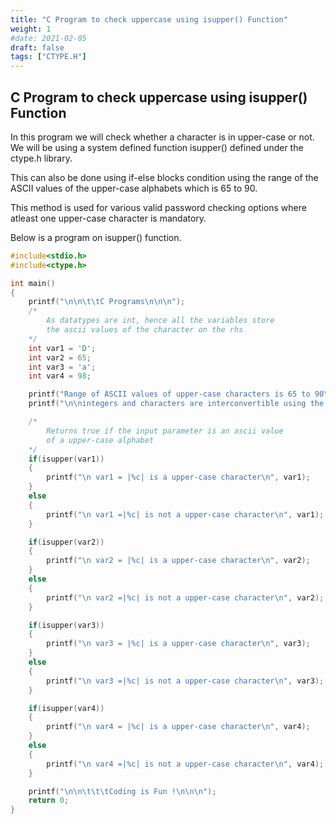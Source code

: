 ```yaml
---
title: "C Program to check uppercase using isupper() Function"
weight: 1
#date: 2021-02-05
draft: false
tags: ["CTYPE.H"]
---
```


## C Program to check uppercase using isupper() Function

In this program we will check whether a character is in upper-case or not. We will be using a system defined function isupper() defined under the ctype.h library.

This can also be done using if-else blocks condition using the range of the ASCII values of the upper-case alphabets which is 65 to 90.

This method is used for various valid password checking options where atleast one upper-case character is mandatory.

Below is a program on isupper() function.

```c
#include<stdio.h>
#include<ctype.h>

int main()
{
    printf("\n\n\t\tC Programs\n\n\n");
    /*
        As datatypes are int, hence all the variables store
        the ascii values of the character on the rhs
    */
    int var1 = 'D';
    int var2 = 65;
    int var3 = 'a';
    int var4 = 98;

    printf("Range of ASCII values of upper-case characters is 65 to 90\n\n");
    printf("\n\nintegers and characters are interconvertible using the ASCII values.\n\n\nThe only condition is that correct format specifier shall be used \nas per what is desired to be printed.\n\n\nThe characters must be initialized in between single quotes. \' \'\n\n");

    /*
        Returns true if the input parameter is an ascii value
        of a upper-case alphabet
    */
    if(isupper(var1))
    {
        printf("\n var1 = |%c| is a upper-case character\n", var1);
    }
    else
    {
        printf("\n var1 =|%c| is not a upper-case character\n", var1);
    }

    if(isupper(var2))
    {
        printf("\n var2 = |%c| is a upper-case character\n", var2);
    }
    else
    {
        printf("\n var2 =|%c| is not a upper-case character\n", var2);
    }

    if(isupper(var3))
    {
        printf("\n var3 = |%c| is a upper-case character\n", var3);
    }
    else
    {
        printf("\n var3 =|%c| is not a upper-case character\n", var3);
    }

    if(isupper(var4))
    {
        printf("\n var4 = |%c| is a upper-case character\n", var4);
    }
    else
    {
        printf("\n var4 =|%c| is not a upper-case character\n", var4);
    }

    printf("\n\n\t\t\tCoding is Fun !\n\n\n");
    return 0;
}
```

